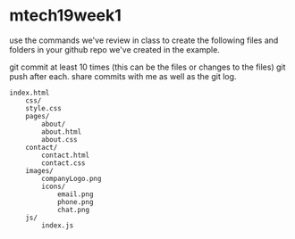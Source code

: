 # mtech19week1

use the commands we've review in class to create the following files and folders in your github repo we've created in the example.

git commit at least 10 times (this can be the files or changes to the files)
git push after each.
share commits with me as well as the git log.

	index.html
		css/
		style.css
		pages/
			about/
			about.html
			about.css
		contact/
			contact.html
			contact.css
		images/
			companyLogo.png
			icons/
				email.png
				phone.png
				chat.png
		js/
			index.js
			